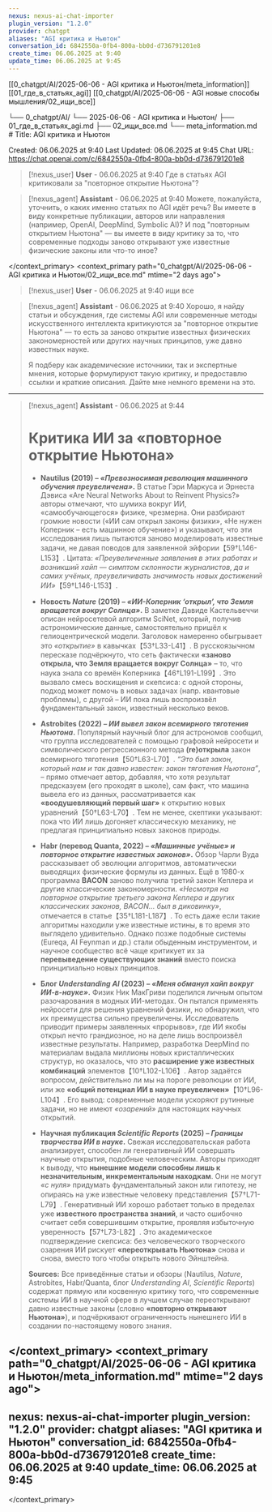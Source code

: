 ```yaml
---
nexus: nexus-ai-chat-importer
plugin_version: "1.2.0"
provider: chatgpt
aliases: "AGI критика и Ньютон"
conversation_id: 6842550a-0fb4-800a-bb0d-d736791201e8
create_time: 06.06.2025 at 9:40
update_time: 06.06.2025 at 9:45
---
```

[[0_chatgpt/AI/2025-06-06 - AGI критика и Ньютон/meta_information]]
[[01_где_в_статьях_agi]]
[[0_chatgpt/AI/2025-06-06 - AGI новые способы мышления/02_ищи_все]]

<context>
<file_tree>
└── 0_chatgpt/AI/
    └── 2025-06-06 - AGI критика и Ньютон/
        ├── 01_где_в_статьях_agi.md
        ├── 02_ищи_все.md
        └── meta_information.md
</file_tree>
<context_primary path="0_chatgpt/AI/2025-06-06 - AGI критика и Ньютон/01_где_в_статьях_agi.md" mtime="2 days ago">
# Title: AGI критика и Ньютон

Created: 06.06.2025 at 9:40
Last Updated: 06.06.2025 at 9:45
Chat URL: https://chat.openai.com/c/6842550a-0fb4-800a-bb0d-d736791201e8


>[!nexus_user] **User** - 06.06.2025 at 9:40
> Где в статьях AGI критиковали за "повторное открытие Ньютона"?
<!-- UID: 2ddf45a5-b2c9-4ed3-b43f-7d863f9b9341 -->




>[!nexus_agent] **Assistant** - 06.06.2025 at 9:40
> Можете, пожалуйста, уточнить, о каких именно статьях по AGI идёт речь? Вы имеете в виду конкретные публикации, авторов или направления (например, OpenAI, DeepMind, Symbolic AI)? И под "повторным открытием Ньютона" — вы имеете в виду критику за то, что современные подходы заново открывают уже известные физические законы или что-то иное?
<!-- UID: 274bfedd-757d-47b6-b846-8b79f7790b60 -->
</context_primary>
<context_primary path="0_chatgpt/AI/2025-06-06 - AGI критика и Ньютон/02_ищи_все.md" mtime="2 days ago">
>[!nexus_user] **User** - 06.06.2025 at 9:40
> ищи все
<!-- UID: 51f6cd7e-28e8-49c1-8681-6e4115dcfa9e -->




>[!nexus_agent] **Assistant** - 06.06.2025 at 9:40
> Хорошо, я найду статьи и обсуждения, где системы AGI или современные методы искусственного интеллекта критикуются за "повторное открытие Ньютона" — то есть за заново открытие известных физических закономерностей или других научных принципов, уже давно известных науке.
> 
> Я подберу как академические источники, так и экспертные мнения, которые формулируют такую критику, и предоставлю ссылки и краткие описания. Дайте мне немного времени на это.
<!-- UID: 40fe07d0-9a67-49dd-95bb-1fce931c9aa9 -->

---

>[!nexus_agent] **Assistant** - 06.06.2025 at 9:44
> # Критика ИИ за «повторное открытие Ньютона»
> 
> - **Nautilus (2019) – *«Превозносимая революция машинного обучения преувеличена»*.** В статье Гэри Маркуса и Эрнеста Дэвиса «Are Neural Networks About to Reinvent Physics?» авторы отмечают, что шумиха вокруг ИИ, «самообучающегося» физике, чрезмерна. Они разбирают громкие новости («ИИ сам открыл законы физики», «Не нужен Коперник – есть машинное обучение») и указывают, что эти исследования лишь пытаются заново моделировать известные задачи, не давая поводов для заявленной эйфории【59†L146-L153】. Цитата: *«Преувеличенные заявления в этих работах и возникший хайп — симптом склонности журналистов, да и самих учёных, преувеличивать значимость новых достижений ИИ»*【59†L146-L153】.
> 
> - **Новость *Nature* (2019) – *«ИИ-Коперник ‘открыл’, что Земля вращается вокруг Солнца»*.** В заметке Давиде Кастельвеччи описан нейросетевой алгоритм SciNet, который, получив астрономические данные, самостоятельно пришёл к гелиоцентрической модели. Заголовок намеренно обыгрывает это *«открытие»* в кавычках【53†L33-L41】. В русскоязычном пересказе подчёркнуто, что сеть фактически **«заново открыла, что Земля вращается вокруг Солнца»** – то, что наука знала со времён Коперника【46†L191-L199】. Это вызвало смесь восхищения и скепсиса: с одной стороны, подход может помочь в новых задачах (напр. квантовые проблемы), с другой – ИИ пока лишь воспроизвёл фундаментальный закон, известный несколько веков.
> 
> - **Astrobites (2022) – *ИИ вывел закон всемирного тяготения Ньютона*.** Популярный научный блог для астрономов сообщил, что группа исследователей с помощью графовой нейросети и символического регрессионного метода **(re)открыла** закон всемирного тяготения【50†L63-L70】. *“Это был закон, который нам и так давно известен: закон тяготения Ньютона”*, – прямо отмечает автор, добавляя, что хотя результат предсказуем (его проходят в школе), сам факт, что машина вывела его из данных, рассматривается как **«воодушевляющий первый шаг»** к открытию новых уравнений【50†L63-L70】. Тем не менее, скептики указывают: пока что ИИ лишь догоняет классическую механику, не предлагая принципиально новых законов природы.
> 
> - **Habr (перевод Quanta, 2022) – *«Машинные учёные» и повторное открытие известных законов»*.** Обзор Чарли Вуда рассказывает об эволюции алгоритмов, автоматически выводящих физические формулы из данных. Ещё в 1980-х программа **BACON** заново получила третий закон Кеплера и другие классические закономерности. *«Несмотря на повторное открытие третьего закона Кеплера и других классических законов, BACON… был в диковинку»*, отмечается в статье【35†L181-L187】. То есть даже если такие алгоритмы находили уже известные истины, в то время это выглядело удивительно. Однако позже подобные системы (Eureqa, AI Feynman и др.) стали обыденным инструментом, и научное сообщество всё чаще критикует их за **перевыведение существующих знаний** вместо поиска принципиально новых принципов.
> 
> - **Блог *Understanding AI* (2023) – *«Меня обманул хайп вокруг ИИ-в-науке»*.** Физик Ник МакГриви поделился личным опытом разочарования в модных ИИ-методах. Он пытался применять нейросети для решения уравнений физики, но обнаружил, что их преимущества сильно преувеличены. Исследователь приводит примеры заявленных «прорывов», где ИИ якобы открыл нечто грандиозное, но на деле лишь воспроизвёл известные результаты. Например, разработка DeepMind по материалам выдала миллионы новых кристаллических структур, но оказалось, что это **расширение уже известных комбинаций** элементов【10†L102-L106】. Автор задаётся вопросом, действительно ли мы на пороге революции от ИИ, или же **«общий потенциал ИИ в науке преувеличен»**【10†L96-L104】. Его вывод: современные модели ускоряют рутинные задачи, но не имеют *«озарений»* для настоящих научных открытий.
> 
> - **Научная публикация *Scientific Reports* (2025) – *Границы творчества ИИ в науке*.** Свежая исследовательская работа анализирует, способен ли генеративный ИИ совершать научные открытия, подобные человеческим. Авторы приходят к выводу, что **нынешние модели способны лишь к незначительным, инкрементальным находкам**. Они не могут *«с нуля»* придумать фундаментальный закон или гипотезу, не опираясь на уже известные человеку представления【57†L71-L79】. Генеративный ИИ хорошо работает только в пределах уже **известного пространства знаний**, и часто ошибочно считает себя совершившим открытие, проявляя избыточную уверенность【57†L73-L82】. Это академическое подтверждение скепсиса: без человеческого творческого озарения ИИ рискует **«переоткрывать Ньютона»** снова и снова, вместо того чтобы открыть нового Эйнштейна. 
> 
> **Sources:** Все приведённые статьи и обзоры (Nautilus, *Nature*, Astrobites, Habr/Quanta, блог *Understanding AI*, *Scientific Reports*) содержат прямую или косвенную критику того, что современные системы ИИ в научной сфере в лучшем случае переоткрывают давно известные законы (словно **«повторно открывают Ньютона»**), и подчёркивают ограниченность нынешнего ИИ в создании по-настоящему нового знания.
<!-- UID: e1f2d9ea-95d4-4fc3-90b4-7966a4eeb062 -->
</context_primary>
<context_primary path="0_chatgpt/AI/2025-06-06 - AGI критика и Ньютон/meta_information.md" mtime="2 days ago">
---
nexus: nexus-ai-chat-importer
plugin_version: "1.2.0"
provider: chatgpt
aliases: "AGI критика и Ньютон"
conversation_id: 6842550a-0fb4-800a-bb0d-d736791201e8
create_time: 06.06.2025 at 9:40
update_time: 06.06.2025 at 9:45
---

</context_primary>
</context>